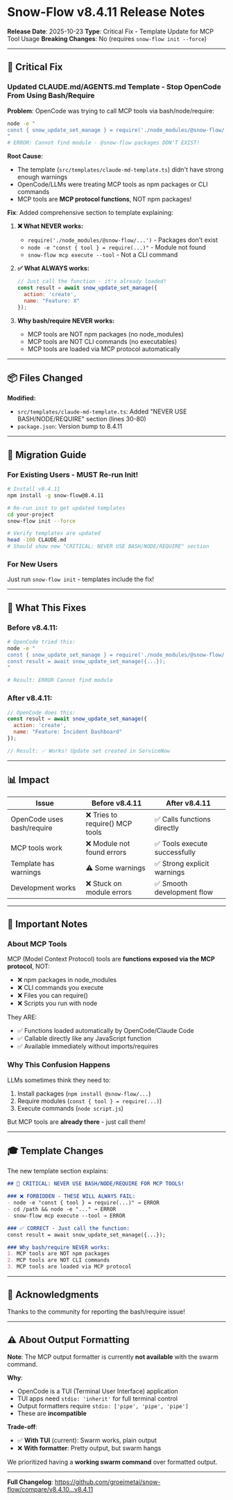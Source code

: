 # Snow-Flow v8.4.11 Release Notes

**Release Date**: 2025-10-23
**Type**: Critical Fix - Template Update for MCP Tool Usage
**Breaking Changes**: No (requires `snow-flow init --force`)

---

## 🚨 Critical Fix

### Updated CLAUDE.md/AGENTS.md Template - Stop OpenCode From Using Bash/Require

**Problem**: OpenCode was trying to call MCP tools via bash/node/require:
```bash
node -e "
const { snow_update_set_manage } = require('./node_modules/@snow-flow/...');
"
# ERROR: Cannot find module - @snow-flow packages DON'T EXIST!
```

**Root Cause**:
- The template (`src/templates/claude-md-template.ts`) didn't have strong enough warnings
- OpenCode/LLMs were treating MCP tools as npm packages or CLI commands
- MCP tools are **MCP protocol functions**, NOT npm packages!

**Fix**: Added comprehensive section to template explaining:

1. **❌ What NEVER works:**
   - `require('./node_modules/@snow-flow/...')` - Packages don't exist
   - `node -e "const { tool } = require(...)"` - Module not found
   - `snow-flow mcp execute --tool` - Not a CLI command

2. **✅ What ALWAYS works:**
   ```javascript
   // Just call the function - it's already loaded!
   const result = await snow_update_set_manage({
     action: 'create',
     name: "Feature: X"
   });
   ```

3. **Why bash/require NEVER works:**
   - MCP tools are NOT npm packages (no node_modules)
   - MCP tools are NOT CLI commands (no executables)
   - MCP tools are loaded via MCP protocol automatically

---

## 📦 Files Changed

**Modified:**
- `src/templates/claude-md-template.ts`: Added "NEVER USE BASH/NODE/REQUIRE" section (lines 30-80)
- `package.json`: Version bump to 8.4.11

---

## 🔧 Migration Guide

### For Existing Users - MUST Re-run Init!

```bash
# Install v8.4.11
npm install -g snow-flow@8.4.11

# Re-run init to get updated templates
cd your-project
snow-flow init --force

# Verify templates are updated
head -100 CLAUDE.md
# Should show new "CRITICAL: NEVER USE BASH/NODE/REQUIRE" section
```

### For New Users

Just run `snow-flow init` - templates include the fix!

---

## 🎯 What This Fixes

### Before v8.4.11:
```bash
# OpenCode tried this:
node -e "
const { snow_update_set_manage } = require('./node_modules/@snow-flow/...');
const result = await snow_update_set_manage({...});
"

# Result: ERROR Cannot find module
```

### After v8.4.11:
```javascript
// OpenCode does this:
const result = await snow_update_set_manage({
  action: 'create',
  name: "Feature: Incident Dashboard"
});

// Result: ✅ Works! Update set created in ServiceNow
```

---

## 📊 Impact

| Issue | Before v8.4.11 | After v8.4.11 |
|-------|----------------|---------------|
| OpenCode uses bash/require | ❌ Tries to require() MCP tools | ✅ Calls functions directly |
| MCP tools work | ❌ Module not found errors | ✅ Tools execute successfully |
| Template has warnings | ⚠️ Some warnings | ✅ Strong explicit warnings |
| Development works | ❌ Stuck on module errors | ✅ Smooth development flow |

---

## 🚧 Important Notes

### About MCP Tools

MCP (Model Context Protocol) tools are **functions exposed via the MCP protocol**, NOT:
- ❌ npm packages in node_modules
- ❌ CLI commands you execute
- ❌ Files you can require()
- ❌ Scripts you run with node

They ARE:
- ✅ Functions loaded automatically by OpenCode/Claude Code
- ✅ Callable directly like any JavaScript function
- ✅ Available immediately without imports/requires

### Why This Confusion Happens

LLMs sometimes think they need to:
1. Install packages (`npm install @snow-flow/...`)
2. Require modules (`const { tool } = require(...)`)
3. Execute commands (`node script.js`)

But MCP tools are **already there** - just call them!

---

## 🎓 Template Changes

The new template section explains:

```markdown
## 🚨 CRITICAL: NEVER USE BASH/NODE/REQUIRE FOR MCP TOOLS!

### ❌ FORBIDDEN - THESE WILL ALWAYS FAIL:
- node -e "const { tool } = require(...)" → ERROR
- cd /path && node -e "..." → ERROR
- snow-flow mcp execute --tool → ERROR

### ✅ CORRECT - Just call the function:
const result = await snow_update_set_manage({...});

### Why bash/require NEVER works:
1. MCP tools are NOT npm packages
2. MCP tools are NOT CLI commands
3. MCP tools are loaded via MCP protocol
```

---

## 🙏 Acknowledgments

Thanks to the community for reporting the bash/require issue!

---

## ⚠️ About Output Formatting

**Note**: The MCP output formatter is currently **not available** with the swarm command.

**Why**:
- OpenCode is a TUI (Terminal User Interface) application
- TUI apps need `stdio: 'inherit'` for full terminal control
- Output formatters require `stdio: ['pipe', 'pipe', 'pipe']`
- These are **incompatible**

**Trade-off**:
- ✅ **With TUI** (current): Swarm works, plain output
- ❌ **With formatter**: Pretty output, but swarm hangs

We prioritized having a **working swarm command** over formatted output.

---

**Full Changelog**: https://github.com/groeimetai/snow-flow/compare/v8.4.10...v8.4.11
